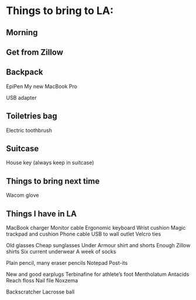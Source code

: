 # Things to bring to LA:

## Morning
<!-- Sleep machine -->

## Get from Zillow

## Backpack
EpiPen
My new MacBook Pro
<!-- Hard drive -->
USB adapter

## Toiletries bag
<!-- Glasses -->
Electric toothbrush
<!-- Contacts -->
<!-- Tweezers -->
<!-- Nail clipper -->
<!-- Retinol -->
<!-- Flonase -->
<!-- Clobetasol -->

## Suitcase
House key (always keep in suitcase)
<!-- Toiletries bag -->

## Things to bring next time
<!-- Soap -->
<!-- Scarf -->
<!-- Straws -->
Wacom glove

## Things I have in LA

MacBook charger
Monitor cable
Ergonomic keyboard
Wrist cushion
Magic trackpad and cushion
Phone cable
USB to wall outlet
Velcro ties

Old glasses
Cheap sunglasses
Under Armour shirt and shorts
Enough Zillow shirts
Six current underwear
A week of socks

Plain pencil, many eraser pencils
Notepad
Post-its

New and good earplugs
Terbinafine for athlete’s foot
Mentholatum
Antacids
Reach floss
Nail file
Noxzema

Backscratcher
Lacrosse ball